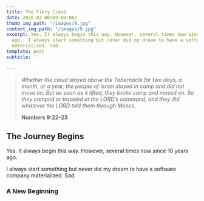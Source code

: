 ```yaml
---
title: The Fiery Cloud
date: 2020-03-06T09:00:00Z
thumb_img_path: "/images/9.jpg"
content_img_path: "/images/9.jpg"
excerpt: Yes. It always begin this way. However, several times now since 10 years
  ago.  I always start something but never did my dream to have a software company
  materialized. Sad.
template: post
subtitle: ''

---
```

> _Whether the cloud stayed above the Tabernacle for two days, a month, or a year, the people of Israel stayed in camp and did not move on. But as soon as it lifted, they broke camp and moved on. So they camped or traveled at the LORD’s command, and they did whatever the LORD told them through Moses._
>
> **Numbers 9:22-23**

## The Journey Begins

Yes. It always begin this way. However, several times now since 10 years ago.

I always start something but never did my dream to have a software company materialized. Sad.

### A New Beginning